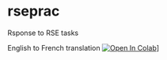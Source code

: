 # rseprac
Rsponse to RSE tasks

English to French translation
[![Open In Colab](https://colab.research.google.com/assets/colab-badge.svg)](https://colab.research.google.com/drive/1QXtXjrEw0C0TSPgBh88UwxJl807d_RyD?usp=sharing)]
